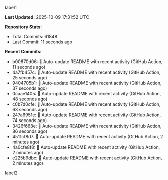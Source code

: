 
label1 
<!-- ACTIVITY_START -->
**Last Updated:** 2025-10-09 17:31:52 UTC

**Repository Stats:**
- Total Commits: 61848
- Last Commit: 11 seconds ago

**Recent Commits:**
- b00670d06: 🤖 Auto-update README with recent activity (GitHub Action, 11 seconds ago)
- 4a7fb457c: 🤖 Auto-update README with recent activity (GitHub Action, 25 seconds ago)
- 9404705b1: 🤖 Auto-update README with recent activity (GitHub Action, 37 seconds ago)
- 0caae1405: 🤖 Auto-update README with recent activity (GitHub Action, 48 seconds ago)
- c0b7d0cfe: 🤖 Auto-update README with recent activity (GitHub Action, 63 seconds ago)
- 247a6951e: 🤖 Auto-update README with recent activity (GitHub Action, 74 seconds ago)
- 3426f668e: 🤖 Auto-update README with recent activity (GitHub Action, 86 seconds ago)
- 4511cf8d7: 🤖 Auto-update README with recent activity (GitHub Action, 2 minutes ago)
- 4a0cfe8f8: 🤖 Auto-update README with recent activity (GitHub Action, 2 minutes ago)
- e225b9dbc: 🤖 Auto-update README with recent activity (GitHub Action, 2 minutes ago)
<!-- ACTIVITY_END -->

label2

